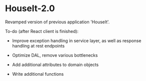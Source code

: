 # HouseIt-2.0

Revamped version of previous application 'HouseIt'.

To-do (after React client is finished):

- Improve exception handling in service layer, as well as response handling at rest endpoints

- Optimize DAL, remove various bottlenecks

- Add additional attributes to domain objects

- Write additional functions



